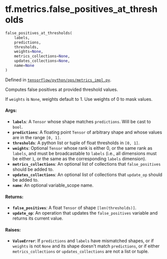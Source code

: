 <div itemscope itemtype="http://developers.google.com/ReferenceObject">
<meta itemprop="name" content="tf.metrics.false_positives_at_thresholds" />
</div>

# tf.metrics.false_positives_at_thresholds

``` python
false_positives_at_thresholds(
    labels,
    predictions,
    thresholds,
    weights=None,
    metrics_collections=None,
    updates_collections=None,
    name=None
)
```



Defined in [`tensorflow/python/ops/metrics_impl.py`](https://www.tensorflow.org/code/tensorflow/python/ops/metrics_impl.py).

Computes false positives at provided threshold values.

If `weights` is `None`, weights default to 1. Use weights of 0 to mask values.

#### Args:

* <b>`labels`</b>: A `Tensor` whose shape matches `predictions`. Will be cast to
    `bool`.
* <b>`predictions`</b>: A floating point `Tensor` of arbitrary shape and whose values
    are in the range `[0, 1]`.
* <b>`thresholds`</b>: A python list or tuple of float thresholds in `[0, 1]`.
* <b>`weights`</b>: Optional `Tensor` whose rank is either 0, or the same rank as
    `labels`, and must be broadcastable to `labels` (i.e., all dimensions must
    be either `1`, or the same as the corresponding `labels` dimension).
* <b>`metrics_collections`</b>: An optional list of collections that `false_positives`
    should be added to.
* <b>`updates_collections`</b>: An optional list of collections that `update_op` should
    be added to.
* <b>`name`</b>: An optional variable_scope name.


#### Returns:

* <b>`false_positives`</b>:  A float `Tensor` of shape `[len(thresholds)]`.
* <b>`update_op`</b>: An operation that updates the `false_positives` variable and
    returns its current value.


#### Raises:

* <b>`ValueError`</b>: If `predictions` and `labels` have mismatched shapes, or if
    `weights` is not `None` and its shape doesn't match `predictions`, or if
    either `metrics_collections` or `updates_collections` are not a list or
    tuple.